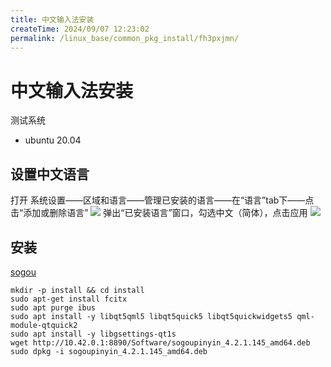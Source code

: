 ```yaml
---
title: 中文输入法安装
createTime: 2024/09/07 12:23:02
permalink: /linux_base/common_pkg_install/fh3pxjmn/
---
```


# 中文输入法安装

测试系统
- ubuntu 20.04

## 设置中文语言
打开 系统设置——区域和语言——管理已安装的语言——在“语言”tab下——点击“添加或删除语言”
![](https://shurufa.sogou.com/_next/image?url=%2F_next%2Fstatic%2Fmedia%2Fstep-1.8106d423.jpg&w=640&q=75)
弹出“已安装语言”窗口，勾选中文（简体），点击应用
![](https://shurufa.sogou.com/_next/image?url=%2F_next%2Fstatic%2Fmedia%2Fstep-2.4afc85d1.jpg&w=640&q=75)
## 安装
[sogou](https://shurufa.sogou.com/linux/guide)

```
mkdir -p install && cd install 
sudo apt-get install fcitx
sudo apt purge ibus
sudo apt install -y libqt5qml5 libqt5quick5 libqt5quickwidgets5 qml-module-qtquick2
sudo apt install -y libgsettings-qt1s
wget http://10.42.0.1:8890/Software/sogoupinyin_4.2.1.145_amd64.deb
sudo dpkg -i sogoupinyin_4.2.1.145_amd64.deb

```